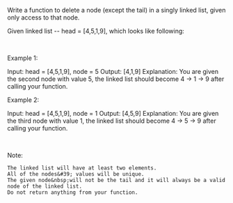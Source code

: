 Write a function to delete a node (except the tail) in a singly linked list, given only access to that node.

Given linked list --&nbsp;head =&nbsp;[4,5,1,9], which looks like following:



&nbsp;

Example 1:


Input: head = [4,5,1,9], node = 5
Output: [4,1,9]
Explanation: You are given the second node with value 5, the linked list should become 4 -&gt; 1 -&gt; 9 after calling your function.


Example 2:


Input: head = [4,5,1,9], node = 1
Output: [4,5,9]
Explanation: You are given the third node with value 1, the linked list should become 4 -&gt; 5 -&gt; 9 after calling your function.


&nbsp;

Note:


	The linked list will have at least two elements.
	All of the nodes&#39; values will be unique.
	The given node&nbsp;will not be the tail and it will always be a valid node of the linked list.
	Do not return anything from your function.

